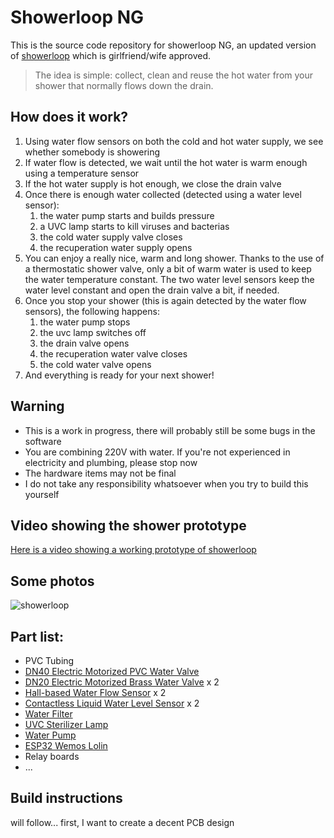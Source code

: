 # Showerloop NG

This is the source code repository for showerloop NG, an updated version of [showerloop](https://showerloop.org) which is girlfriend/wife approved.

> The idea is simple: collect, clean and reuse the hot water from your shower that normally flows down the drain.   

## How does it work?
1. Using water flow sensors on both the cold and hot water supply, we see whether somebody is showering
2. If water flow is detected, we wait until the hot water is warm enough using a temperature sensor
3. If the hot water supply is hot enough, we close the drain valve
4. Once there is enough water collected (detected using a water level sensor):
   1. the water pump starts and builds pressure
   2. a UVC lamp starts to kill viruses and bacterias
   3. the cold water supply valve closes
   4. the recuperation water supply opens
5. You can enjoy a really nice, warm and long shower. Thanks to the use of a thermostatic shower valve, only a bit of warm water is used to keep the water temperature constant. The two water level sensors keep the water level constant and open the drain valve a bit, if needed.
6. Once you stop your shower (this is again detected by the water flow sensors), the following happens:
   1. the water pump stops
   2. the uvc lamp switches off
   3. the drain valve opens
   4. the recuperation water valve closes
   5. the cold water valve opens
7. And everything is ready for your next shower!

## Warning
* This is a work in progress, there will probably still be some bugs in the software
* You are combining 220V with water. If you're not experienced in electricity and plumbing, please stop now
* The hardware items may not be final
* I do not take any responsibility whatsoever when you try to build this yourself 

## Video showing the shower prototype
[Here is a video showing a working prototype of showerloop](https://lh3.googleusercontent.com/RiQwsrnvpodZIGrsXgYXlvrhQmIinLnbh-OmgbJ6Kly4MkZ-bXnuI9YJNUxAbHXJ9iAuCArBEZaFzNuW3NdeOmrP6EqaUUFchiInSAtR1N4IVFcJKaVCW6QOi1JR51bOhtPEBZcEYgI)

## Some photos
![showerloop](https://lh3.googleusercontent.com/mCpf1CWx0O3JYL5fCNP8VG_fqOPlzdEwxGoAnU9qe89ydDBDHQU880Zj3NKRJVqFh9m7ZACjnhmMf5BI5zehphfSUeETSV8WXOC5-VWgqkNqywUXN2e-1g3DBTFK6yG80X30ymrv8Jc=w2400 "Logo Title Text 1")


## Part list:
* PVC Tubing
* [DN40 Electric Motorized PVC Water Valve](https://www.aliexpress.com/item/misol-motorized-pvc-valve-12V-DN40-BSP-1-5-PVC-valve-2-way-electrical-pvc-valve/32808969861.html?spm=a2g0s.9042311.0.0.27424c4d3bYL2D)
* [DN20 Electric Motorized Brass Water Valve](https://www.aliexpress.com/item/Shipping-Free-Hot-Sales-12VDC-3-Control-Wires-Brass-3-4-DN20-Electric-Motorized-Valve-BSP/32800474627.html?spm=a2g0s.9042311.0.0.157c4c4d98rarg) x 2
* [Hall-based Water Flow Sensor](https://www.aliexpress.com/item/G1-2-Copper-Water-Flow-Sensor-Hall-Sensor-Water-Control-1-25-L-min-DN15-Port/32700922635.html?spm=a2g0s.9042311.0.0.157c4c4d98rarg) x 2
* [Contactless Liquid Water Level Sensor](https://www.aliexpress.com/item/Contactless-Liquid-Water-Level-Sensor-Non-contact-Level-Detector-Module-Output-High-or-Low-level-with/32807115210.html?spm=a2g0s.9042311.0.0.157c4c4d98rarg) x 2
* [Water Filter](https://www.aliexpress.com/item/Prefilter-water-filter-First-step-of-water-purifier-system-59-brass-40micron-stainless-steel-mesh-prefiltro/32785050045.html?spm=a2g0s.9042311.0.0.157c4c4d98rarg)
* [UVC Sterilizer Lamp](https://www.aliexpress.com/item/JEBO-Aqua-UV-Sterilizer-Lamp-Light-Ultraviolet-Filter-Clarifier-Water-Cleaner-For-Aquarium-Pond-Coral-Koi/32835644485.html?spm=a2g0s.9042311.0.0.27424c4d3bYL2D)
* [Water Pump](https://www.aliexpress.com/item/Jebao-Jecod-DCP3000-DCP4000-Powerful-Water-Pump-Sine-Wave-Super-Quiet-Return-Pump-W-Controller-Frequency/32827538343.html?spm=a2g0s.9042311.0.0.157c4c4d98rarg)
* [ESP32 Wemos Lolin](https://www.aliexpress.com/item/4-MB-Flash-WEMOS-Lolin32-V1-0-0-WIFI-Bluetooth-Card-Based-ESP-32-ESP-WROOM/32852023085.html?spm=2114.search0104.3.15.4e04da6fSytFrt&ws_ab_test=searchweb0_0,searchweb201602_1_10152_10151_10065_10068_10344_10342_10343_10340_10341_10696_10084_10083_10618_10304_10307_10820_10821_10302_10843_10059_100031_10103_10624_10623_10622_10621_10620,searchweb201603_51,ppcSwitch_2&algo_expid=09912ab8-6aa3-4d3b-8b8f-b376802a110b-2&algo_pvid=09912ab8-6aa3-4d3b-8b8f-b376802a110b&transAbTest=ae803_2&priceBeautifyAB=0)
* Relay boards
* ...

## Build instructions
will follow... first, I want to create a decent PCB design 